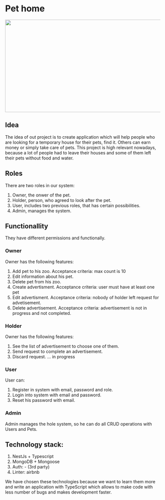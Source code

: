 # Pet home
<p align="center">
  <img width="900" height="300" src="https://media.istockphoto.com/photos/domestic-pets-hanging-over-white-website-banner-picture-id1006322426?k=20&m=1006322426&s=612x612&w=0&h=4vcbsebs6CWO_kQCj441e80w9e9QtK2HxK208TkGmSo=">
</p>

## Idea 
The idea of out project is to create application which will help people who are looking for a temporary house for their pets, find it. Others can earn money or simply take care of pets. This project is high relevant nowadays, because a lot of people had to leave their houses and some of them left their pets without food and water.

## Roles
There are two roles in our system:
  1. Owner, the onwer of the pet.
  2. Holder, person, who agreed to look after the pet.
  3. User, includes two previous roles, that has certain possibilities.
  4. Admin, manages the system.

## Functionallity
They have different permissions and functionally.

### Owner
Owner has the following features:
  1. Add pet to his zoo.
    Acceptance criteria: max count is 10
  2. Edit information about his pet.
  3. Delete pet from his zoo.
  4. Create advertisment.
    Acceptance criteria: user must have at least one pet
  5. Edit advertisment.
    Acceptance criteria: nobody of holder left request for advetisement.
  6. Delete advertisement.
    Acceptance criteria: advertisement is not in progress and not completed.

### Holder
Owner has the following features:
  1. See the list of advertisement to choose one of them.
  2. Send request to complete an advertisement.
  3. Discard request.
  ... in progress

### User
User can:
  1. Register in system with email, password and role.
  2. Login into system with email and password.
  3. Reset his password with email.

### Admin
Admin manages the hole system, so he can do all CRUD operations with Users and Pets.

## Technology stack:
1. NestJs + Typescript
2. MongoDB + Mongoose
3. Auth: - (3rd party)
4. Linter: airbnb

We have chosen these technologies because we want to learn them more and write an application with TypeScript which allows to make code with less number of bugs and makes development faster.
